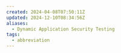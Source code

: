 ```yaml
---
created: 2024-04-08T07:50:11Z
updated: 2024-12-10T08:34:56Z
aliases:
  - Dynamic Application Security Testing
tags:
  - abbreviation
---
```

